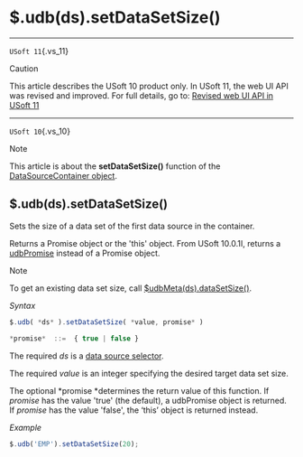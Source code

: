 # $.udb(ds).setDataSetSize()



----

`USoft 11`{.vs_11}

> [!CAUTION]
> This article describes the USoft 10 product only.
> In USoft 11, the web UI API was revised and improved. For full details, go to:
> [Revised web UI API in USoft 11](/docs/Web%20and%20app%20UIs/UDB%20udb/Revised%20web%20UI%20API%20in%20USoft%2011.md)

----

`USoft 10`{.vs_10}

> [!NOTE]
> This article is about the **setDataSetSize()** function of the [DataSourceContainer object](/docs/Web%20and%20app%20UIs/UDB%20DataSourceContainer).

## **$.udb(ds).setDataSetSize()**

Sets the size of a data set of the first data source in the container.

Returns a Promise object or the 'this' object. From USoft 10.0.1I, returns a [udbPromise](/docs/Web%20and%20app%20UIs/JavaScript/Promises%20for%20asynchronous%20Javascript.md) instead of a Promise object.

> [!NOTE]
> To get an existing data set size, call [$udbMeta(ds).dataSetSize()](/docs/Web%20and%20app%20UIs/UDB%20DataSourceMetaContainer/udbMetadsdataSetSize.md).

*Syntax*

```js
$.udb( *ds* ).setDataSetSize( *value, promise* )

*promise*  ::=  { true | false }
```

The required *ds* is a [data source selector](/docs/Web%20and%20app%20UIs/UDB%20DataSourceMetaContainer/UDB%20DataSourceMetaContainer%20object.md).

The required *value* is an integer specifying the desired target data set size.

The optional *promise *determines the return value of this function. If *promise* has the value 'true' (the default), a udbPromise object is returned. If *promise* has the value 'false', the ‘this’ object is returned instead.

*Example*

```js
$.udb('EMP').setDataSetSize(20);
```

 